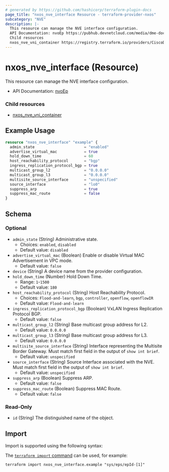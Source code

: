 ```yaml
---
# generated by https://github.com/hashicorp/terraform-plugin-docs
page_title: "nxos_nve_interface Resource - terraform-provider-nxos"
subcategory: "NVE"
description: |-
  This resource can manage the NVE interface configuration.
  API Documentation: nvoEp https://pubhub.devnetcloud.com/media/dme-docs-10-2-2/docs/Network%20Virtualization/nvo:Ep/
  Child resources
  nxos_nve_vni_container https://registry.terraform.io/providers/CiscoDevNet/nxos/latest/docs/resources/nve_vni_container
---
```


# nxos_nve_interface (Resource)

This resource can manage the NVE interface configuration.

- API Documentation: [nvoEp](https://pubhub.devnetcloud.com/media/dme-docs-10-2-2/docs/Network%20Virtualization/nvo:Ep/)

### Child resources

- [nxos_nve_vni_container](https://registry.terraform.io/providers/CiscoDevNet/nxos/latest/docs/resources/nve_vni_container)

## Example Usage

```terraform
resource "nxos_nve_interface" "example" {
  admin_state                      = "enabled"
  advertise_virtual_mac            = true
  hold_down_time                   = 60
  host_reachability_protocol       = "bgp"
  ingress_replication_protocol_bgp = true
  multicast_group_l2               = "0.0.0.0"
  multicast_group_l3               = "0.0.0.0"
  multisite_source_interface       = "unspecified"
  source_interface                 = "lo0"
  suppress_arp                     = true
  suppress_mac_route               = false
}
```

<!-- schema generated by tfplugindocs -->
## Schema

### Optional

- `admin_state` (String) Administrative state.
  - Choices: `enabled`, `disabled`
  - Default value: `disabled`
- `advertise_virtual_mac` (Boolean) Enable or disable Virtual MAC Advertisement in VPC mode.
  - Default value: `false`
- `device` (String) A device name from the provider configuration.
- `hold_down_time` (Number) Hold Down Time.
  - Range: `1`-`1500`
  - Default value: `180`
- `host_reachability_protocol` (String) Host Reachability Protocol.
  - Choices: `Flood-and-learn`, `bgp`, `controller`, `openflow`, `openflowIR`
  - Default value: `Flood-and-learn`
- `ingress_replication_protocol_bgp` (Boolean) VxLAN Ingress Replication Protocol BGP.
  - Default value: `false`
- `multicast_group_l2` (String) Base multicast group address for L2.
  - Default value: `0.0.0.0`
- `multicast_group_l3` (String) Base multicast group address for L3.
  - Default value: `0.0.0.0`
- `multisite_source_interface` (String) Interface representing the Multisite Border Gateway. Must match first field in the output of `show int brief`.
  - Default value: `unspecified`
- `source_interface` (String) Source Interface associated with the NVE. Must match first field in the output of `show int brief`.
  - Default value: `unspecified`
- `suppress_arp` (Boolean) Suppress ARP.
  - Default value: `false`
- `suppress_mac_route` (Boolean) Suppress MAC Route.
  - Default value: `false`

### Read-Only

- `id` (String) The distinguished name of the object.

## Import

Import is supported using the following syntax:

The [`terraform import` command](https://developer.hashicorp.com/terraform/cli/commands/import) can be used, for example:

```shell
terraform import nxos_nve_interface.example "sys/eps/epId-[1]"
```
